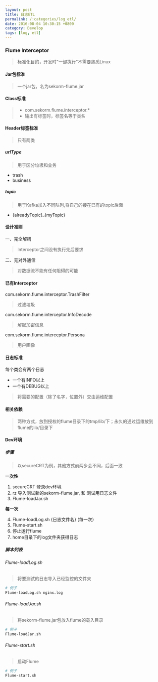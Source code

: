 ```yaml
---
layout: post
title: 日志ETL
permalink: /:categories/log_etl/
date: 2016-08-04 10:30:15 +0800
category: Develop
tags: [log, etl]
---
```


### Flume Interceptor

> 标准化目的，开发时"一键执行"不需要熟悉Linux

#### Jar包标准

> 一个jar包，名为sekorm-flume.jar

#### Class标准

> * com.sekorm.flume.interceptor.*
> * 输出有标签时，标签名等于类名

#### Header标签标准

> 只有两类

##### urlType

> 用于区分垃圾和业务

* trash
* business

##### topic

> 用于Kafka加入不同队列,将自己的接在已有的topic后面

* {alreadyTopic}_{myTopic}

#### 设计准则

一、完全解耦

> Interceptor之间没有执行先后要求

二、无对外通信

> 对数据流不能有任何阻碍的可能

#### 已有Interceptor

com.sekorm.flume.interceptor.TrashFilter

> 过滤垃圾

com.sekorm.flume.interceptor.InfoDecode

> 解密加密信息

com.sekorm.flume.interceptor.Persona

> 用户画像

#### 日志标准

每个类会有两个日志

* 一个有INFO以上
* 一个有DEBUG以上

> 将需要的配置（除了名字，位置外）交由运维配置

#### 相关依赖

> 两种方式，放到授权的flume目录下的tmp/lib/下；永久的通过运维放到flume的lib/目录下

#### Dev环境

##### 步骤

> 以secureCRT为例，其他方式前两步会不同，后面一致

**一次性**

1. secureCRT 登录dev环境
2. rz 导入测试新的sekorm-flume.jar, 和 测试用日志文件
3. Flume-loadJar.sh 

**每一次**

4. Flume-loadLog.sh {日志文件名} (每一次）
5. Flume-start.sh
6. 停止运行flume
7. home目录下的log文件夹获得日志

##### 脚本列表

###### Flume-loadLog.sh

> 将要测试的日志导入已经监控的文件夹

```bash
# 例子
Flume-loadLog.sh nginx.log
```

###### Flume-loadJar.sh

> 将sekorm-flume.jar包放入flume的载入目录

```bash
# 例子
Flume-loadJar.sh
```

###### Flume-start.sh

> 启动Flume

```bash
# 例子
Flume-start.sh
```

